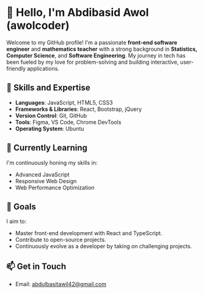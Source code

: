 # 👋 Hello, I'm Abdibasid Awol (awolcoder)

Welcome to my GitHub profile! I'm a passionate **front-end software engineer** and **mathematics teacher** with a strong background in **Statistics, Computer Science**, and **Software Engineering**. My journey in tech has been fueled by my love for problem-solving and building interactive, user-friendly applications.

## 🚀 Skills and Expertise

- **Languages**: JavaScript, HTML5, CSS3
- **Frameworks & Libraries**: React, Bootstrap, jQuery
- **Version Control**: Git, GitHub
- **Tools**: Figma, VS Code, Chrome DevTools
- **Operating System**: Ubuntu

## 🌱 Currently Learning

I'm continuously honing my skills in:
- Advanced JavaScript
- Responsive Web Design
- Web Performance Optimization

## 🎯 Goals

I aim to:
- Master front-end development with React and TypeScript.
- Contribute to open-source projects.
- Continuously evolve as a developer by taking on challenging projects.

## 📫 Get in Touch
- Email: abdulbasitawil42@gmail.com
